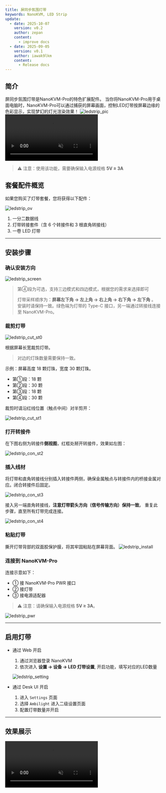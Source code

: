 ```yaml
---
title: 屏同步氛围灯带
keywords: NanoKVM, LED Strip
update:
  - date: 2025-10-07
    version: v0.2
    author: zepan
    content:
      - improve docs
  - date: 2025-09-05
    version: v0.1
    author: iawak9lkm
    content:
      - Release docs
---
```

## 简介
屏同步氛围灯带是NanoKVM-Pro的特色扩展配件。
当你将NanoKVM-Pro用于桌面电脑时，NanoKVM-Pro可以通过捕获的屏幕画面，控制LED灯带按屏幕边缘的色彩显示，实现梦幻的灯光渲染效果！
![ledstrip_pic](../../../assets/NanoKVM/pro/ledstrip/ledstrip_pic.jpg)
 <video playsinline controls muted preload src="../../../assets/NanoKVM/pro/ledstrip/sync_led2.mp4"></video>

> ⚠️ 注意：使用该功能，需要确保输入电源规格 **5V ≥ 3A**

## 套餐配件概览

如果您购买了灯带套餐，您将获得以下配件：

![ledstrip_ov](../../../assets/NanoKVM/pro/ledstrip/ledstrip_ov.jpg)

1. 一分二数据线
2. 灯带转接套件（含 6 个转接件和 3 根直角转接线）
3. 一卷 LED 灯带

---

## 安装步骤

### 确认安装方向

![ledstrip_screen](../../../assets/NanoKVM/pro/ledstrip/ledstrip_screen.jpg)

> 第④段为可选，支持三边模式和四边模式，根据您的需求来选择即可
>
> 灯带采样顺序为：**屏幕左下角 → 左上角 → 右上角 → 右下角 → 左下角** 。
> 安装时请保持一致。绿色端为灯带的 Type-C 接口，另一端通过转接线连接至 NanoKVM-Pro。

### 裁剪灯带

![ledstrip_cut_st0](../../../assets/NanoKVM/pro/ledstrip/ledstrip_cut_st0.jpg)

根据屏幕长宽裁剪灯带。

> 对边的灯珠数量需要保持一致。

示例：屏幕高度 18 颗灯珠，宽度 30 颗灯珠。

* 第①段：18 颗
* 第②段：30 颗
* 第③段：18 颗
* 第④段：30 颗

裁剪时请沿红线位置（触点中间）对半剪开：

![ledstrip_cut_st1](../../../assets/NanoKVM/pro/ledstrip/ledstrip_cut_st1.jpg)

### 打开转接件

在下图右侧为转接件**侧视图**，红框处掰开转接件，效果如左图：

![ledstrip_con_st2](../../../assets/NanoKVM/pro/ledstrip/ledstrip_con_st2.jpg)

### 插入线材

将灯带和直角转接线分别插入转接件两侧，确保金属触点与转接件内的桥接金属对应。闭合转接件后固定。

![ledstrip_con_st3](../../../assets/NanoKVM/pro/ledstrip/ledstrip_con_st3.jpg)

接入另一端直角转接线，**注意灯带箭头方向（信号传输方向）保持一致**。
重复此步骤，直至所有灯带完成连接。

![ledstrip_con_st4](../../../assets/NanoKVM/pro/ledstrip/ledstrip_con_st4.jpg)

### 粘贴灯带

撕开灯带背部的双面胶保护膜，将其牢固粘贴在屏幕背面。
![ledstrip_install](../../../assets/NanoKVM/pro/ledstrip/ledstrip_install.jpg)

### 连接到 NanoKVM-Pro

连接示意如下：

* ① 接 NanoKVM-Pro PWR 接口
* ② 接灯带
* ③ 接电源适配器

> ⚠️ 注意：请确保输入电源规格 **5V ≥ 3A**。

![ledstrip_pwr](../../../assets/NanoKVM/pro/ledstrip/ledstrip_pwr.jpg)

---

## 启用灯带

* 通过 Web 开启
  1. 通过浏览器登录 NanoKVM
  2. 依次进入 **设置 → 设备 → LED 灯带设置**, 开启功能，填写对应的LED数量

    ![ledstrip_setting](../../../assets/NanoKVM/pro/ledstrip/ledstrip_setting.jpg)


* 通过 Desk UI 开启
  1. 进入 `Settings` 页面
  2. 选择 `Ambilight` 进入二级设置页面
  3. 配置灯带数量并开启

---

## 效果展示

 <video playsinline controls muted preload src="../../../assets/NanoKVM/pro/ledstrip/sync_led2.mp4"></video>
